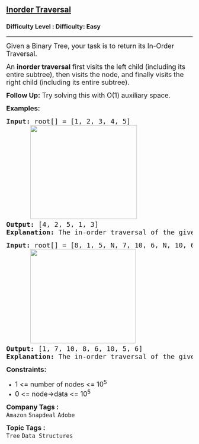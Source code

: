 <h2><a href="https://www.geeksforgeeks.org/problems/inorder-traversal/1?page=2&sprint=ca8ae412173dbd8346c26a0295d098fd&sortBy=submissions">Inorder Traversal</a></h2><h3>Difficulty Level : Difficulty: Easy</h3><hr><div class="problems_problem_content__Xm_eO"><p><span style="font-size: 18px;">Given a Binary Tree, your task is to return its In-Order Traversal.</span></p>
<p><span style="font-size: 18px;"><span style="font-size: 18px;">An <strong>inorder traversal</strong> first visits the left child (including its entire subtree), then visits the node, and finally visits the right child (including its entire subtree).</span></span></p>
<p><span style="font-size: 18px;"><span style="font-size: 18px;"><strong>Follow Up:</strong> Try solving this with O(1) auxiliary space.</span></span></p>
<p><span style="font-size: 18px;"><strong>Examples:</strong></span></p>
<pre><span style="font-size: 18px;"><strong>Input: </strong>root[] = [1, 2, 3, 4, 5] 
      <img src="https://media.geeksforgeeks.org/img-practice/prod/addEditProblem/886461/Web/Other/blobid0_1738561309.png" alt="" width="288" height="253">
<strong>Output: </strong>[4, 2, 5, 1, 3]<br><strong>Explanation:</strong> The in-order traversal of the given binary tree is [4, 2, 5, 1, 3].</span></pre>
<pre><span style="font-size: 18px;"><strong>Input: </strong>root[] = [8, 1, 5, N, 7, 10, 6, N, 10, 6]
      <img src="https://media.geeksforgeeks.org/img-practice/prod/addEditProblem/886461/Web/Other/blobid1_1738561309.png" alt="" width="285" height="254">
<strong>Output: </strong>[1, 7, 10, 8, 6, 10, 5, 6]<br><strong>Explanation:</strong> The in-order traversal of the given binary tree is <span style="font-family: -apple-system, BlinkMacSystemFont, 'Segoe UI', Roboto, Oxygen, Ubuntu, Cantarell, 'Open Sans', 'Helvetica Neue', sans-serif;">[</span><span style="font-family: -apple-system, BlinkMacSystemFont, 'Segoe UI', Roboto, Oxygen, Ubuntu, Cantarell, 'Open Sans', 'Helvetica Neue', sans-serif;">1, 7, 10, 8, 6, 10, 5, 6].</span></span></pre>
<p><span style="font-size: 18px;"><strong>Constraints:</strong><br></span></p>
<ul>
<li><span style="font-size: 18px;">1 &lt;= number of nodes &lt;= 10<sup>5</sup><br></span></li>
<li><span style="font-size: 18px;">0 &lt;= node-&gt;data &lt;= 10<sup>5</sup></span></li>
</ul></div><p><span style=font-size:18px><strong>Company Tags : </strong><br><code>Amazon</code>&nbsp;<code>Snapdeal</code>&nbsp;<code>Adobe</code>&nbsp;<br><p><span style=font-size:18px><strong>Topic Tags : </strong><br><code>Tree</code>&nbsp;<code>Data Structures</code>&nbsp;